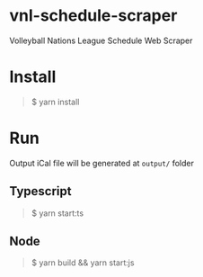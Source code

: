# vnl-schedule-scraper

Volleyball Nations League Schedule Web Scraper

# Install

> $ yarn install

# Run

Output iCal file will be generated at `output/` folder

## Typescript

> $ yarn start:ts

## Node

> $ yarn build && yarn start:js
